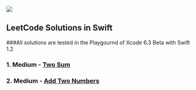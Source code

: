 ![](http://swiftlang.eu/swift.png)


## LeetCode Solutions in Swift
###All solutions are tested in the Playgournd of Xcode 6.3 Beta with Swift 1.2

### 1. Medium - [Two Sum](https://oj.leetcode.com/problems/two-sum/) 
### 2. Medium - [Add Two Numbers](https://oj.leetcode.com/problems/add-two-numbers/) 

